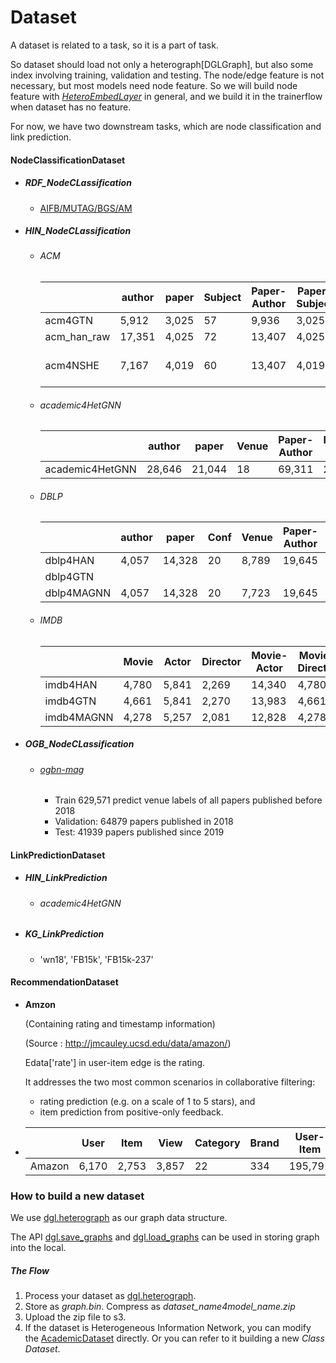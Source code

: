 # Dataset

A dataset is related to a task, so it is a part of task.

So dataset should load not only a heterograph[DGLGraph], but also some index involving training, validation and testing. The node/edge feature is not necessary, but most models need node feature. So we will build node feature with [*HeteroEmbedLayer*](../models/EmbedLayer.py) in general, and we build it in the trainerflow when dataset has no feature.

For now, we have two downstream tasks, which are node classification and link prediction.

#### NodeClassificationDataset

- ##### RDF_NodeCLassification

  - [AIFB/MUTAG/BGS/AM](https://github.com/dmlc/dgl/tree/master/examples/pytorch/rgcn-hetero)

- ##### HIN_NodeCLassification

  - ###### ACM

    |             | author | paper | Subject | Paper-Author | Paper-Subject | Features                      | Train | Val  | Test  |
    | ----------- | ------ | ----- | ------- | ------------ | ------------- | ----------------------------- | ----- | ---- | ----- |
    | acm4GTN     | 5,912  | 3,025 | 57      | 9,936        | 3,025         | 1,902                         | 600   | 300  | 2,125 |
    | acm_han_raw | 17,351 | 4,025 | 72      | 13,407       | 4,025         | 1,903                         | 808   | 401  | 2,816 |
    | acm4NSHE    | 7,167  | 4,019 | 60      | 13,407       | 4,019         | 128(Embedding from deep walk) | -     | -    | -     |

  - ###### academic4HetGNN

    |                 | author | paper  | Venue | Paper-Author | Paper-venue | Paper-paper |
    | --------------- | ------ | ------ | ----- | ------------ | ----------- | ----------- |
    | academic4HetGNN | 28,646 | 21,044 | 18    | 69,311       | 21,044      | 21,357      |

  - ###### DBLP

    |            | author | paper  | Conf | Venue | Paper-Author | Paper-Conf | Paper-Term | Train | Val  | Test  |
    | ---------- | ------ | ------ | ---- | ----- | ------------ | ---------- | ---------- | ----- | ---- | ----- |
    | dblp4HAN   | 4,057  | 14,328 | 20   | 8,789 | 19,645       | 14,328     | 88,420     | 800   | 400  | 2,857 |
    | dblp4GTN   |        |        |      |       |              |            |            |       |      |       |
    | dblp4MAGNN | 4,057  | 14,328 | 20   | 7,723 | 19,645       | 14,328     | 85,810     | 400   | 400  | 3257  |

    

  - ###### IMDB

    |            | Movie | Actor | Director | Movie-Actor | Movie-Director | Train | Val  | Test  |
    | ---------- | ----- | ----- | -------- | ----------- | -------------- | ----- | ---- | ----- |
    | imdb4HAN   | 4,780 | 5,841 | 2,269    | 14,340      | 4,780          | 300   | 300  | 2,687 |
    | imdb4GTN   | 4,661 | 5,841 | 2,270    | 13,983      | 4,661          | 300   | 300  | 2,339 |
    | imdb4MAGNN | 4,278 | 5,257 | 2,081    | 12,828      | 4,278          | 400   | 400  | 3,478 |

- ##### OGB_NodeCLassification

  - ###### [ogbn-mag](https://ogb.stanford.edu/docs/nodeprop/#ogbn-mag)
  
    - Train 629,571 predict venue labels of all papers published before 2018
    - Validation: 64879 papers published in 2018
    - Test: 41939 papers published since 2019

#### LinkPredictionDataset

- ##### HIN_LinkPrediction

  - ###### academic4HetGNN

- ##### KG_LinkPrediction

  - 'wn18', 'FB15k', 'FB15k-237'



#### RecommendationDataset

- **Amzon**

  (Containing rating and timestamp information)

  (Source : http://jmcauley.ucsd.edu/data/amazon/)

  Edata['rate'] in user-item edge is the rating.

  It addresses the two most common scenarios in collaborative filtering:

  - rating prediction (e.g. on a scale of 1 to 5 stars), and
  - item prediction from positive-only feedback.

- |        | User  | Item  | View  | Category | Brand | User-Item | Item-View | Item-Category | Item-Brand | Test(20%)<br />User-Item |
  | ------ | ----- | ----- | ----- | -------- | ----- | --------- | --------- | ------------- | ---------- | ------------------------ |
  | Amazon | 6,170 | 2,753 | 3,857 | 22       | 334   | 195,791   | 5,694     | 5,508         | 2,753      | 39,159                   |

  

### How to build a new dataset

We use [dgl.heterograph](https://docs.dgl.ai/en/latest/guide/graph-heterogeneous.html#guide-graph-heterogeneous) as our graph data structure.

The API [dgl.save_graphs](https://docs.dgl.ai/en/latest/generated/dgl.save_graphs.html) and  [dgl.load_graphs](https://docs.dgl.ai/en/latest/generated/dgl.load_graphs.html#) can be used in storing graph into the local.

##### The Flow

1. Process your dataset as [dgl.heterograph](https://docs.dgl.ai/en/latest/guide/graph-heterogeneous.html#guide-graph-heterogeneous). 
2. Store as *graph.bin*. Compress as *dataset_name4model_name.zip*
3. Upload the zip file to s3.
4. If the dataset is Heterogeneous Information Network, you can modify the [AcademicDataset](./academic_graph.py) directly. Or you can refer to it building a new *Class Dataset*.
